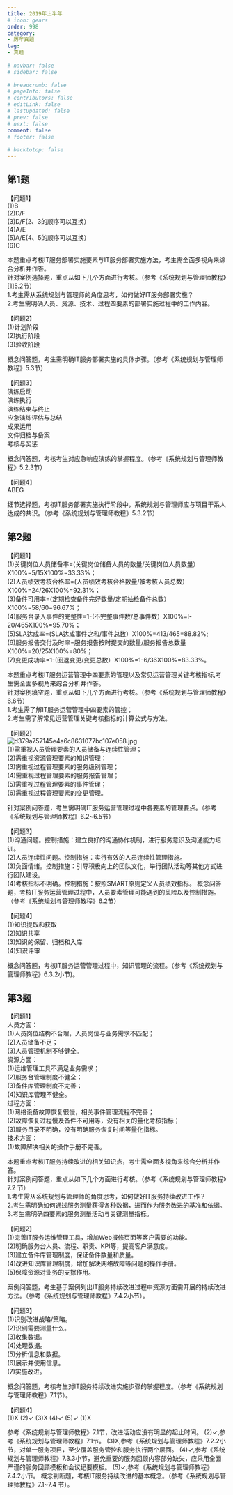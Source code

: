 ```yaml
---  
title: 2019年上半年  
# icon: gears  
order: 998  
category:  
- 历年真题  
tag:  
- 真题  
  
# navbar: false  
# sidebar: false  
  
# breadcrumb: false  
# pageInfo: false  
# contributors: false  
# editLink: false  
# lastUpdated: false  
# prev: false  
# next: false  
comment: false  
# footer: false  
  
# backtotop: false  
---  
```

## 第1题 ##

【问题1】  
(1)B  
(2)D/F  
(3)D/F(2、3的顺序可以互换）  
(4)A/E  
(5)A/E(4、5的顺序可以互换）  
(6)C  
  
本题重点考核IT服务部署实施要素与IT服务部署实施方法，考生需全面多视角来综合分析并作答。  
针对案例选择题，重点从如下几个方面进行考核。（参考《系统规划与管理师教程》\[1\]5.2节）  
1.考生需从系统规划与管理师的角度思考，如何做好IT服务部署实施？  
2.考生需明确人员、资源、技术、过程四要素的部署实施过程中的工作内容。  
  
【问题2】  
(1)计划阶段  
(2)执行阶段  
(3)验收阶段  
  
概念问答题，考生需明确IT服务部署实施的具体步骤。（参考《系统规划与管理师教程》5.3节）  
  
【问题3】  
演练启动  
演练执行  
演练结束与终止  
应急演练评估与总结  
成果运用  
文件归档与备案  
考核与奖惩  
  
概念问答题，考核考生对应急响应演练的掌握程度。（参考《系统规划与管理师教程》5.2.3节）  
  
【问题4】  
ABEG  
  
细节选择题，考核IT服务部署实施执行阶段中，系统规划与管理师应与项目干系人达成的共识。（参考《系统规划与管理师教程》5.3.2节）  


## 第2题 ##

【问题1】  
(1)关键岗位人员储备率=(关键岗位储备人员的数量/关键岗位人员数量）X100%=5/15X100%=33.33%；  
(2)人员绩效考核合格率=(人员绩效考核合格数量/被考核人员总数）X100%=24/26X100%=92.31%；  
(3)备件可用率=(定期检查备件完好数量/定期抽检备件总数）X100%=58/60=96.67%；  
(4)服务台录入事件的完整性=1-(不完整事件数/总事件数）X100%=l-20/465X100%=95.70%；  
(5)SLA达成率=(SLA达成事件之和/事件总数）X100%=413/465=88.82%;  
(6)服务报告交付及时率=服务报告按时提交的数量/服务报告总数量X100%=20/25X100%=80%；  
(7)变更成功率=1-(回退变更/变更总数）X100%=1-6/36X100%=83.33%。  
  
本题重点考核IT服务运营管理中四要素的管理以及常见运营管理关键考核指标,考生需全面多视角来综合分析并作答。  
针对案例填空题，重点从如下几个方面进行考核。（参考《系统规划与管理师教程》6.6节）  
1.考生需了解IT服务运营管理中四要素的管控；  
2.考生需了解常见运营管理关键考核指标的计算公式与方法。  
  
【问题2】  
![d379a757145e4a6c8631077bc107e058.jpg][]  
(1)需重视人员管理要素的人员储备与连续性管理；  
(2)需重视资源管理要素的知识管理；  
(3)需重视过程管理要素的服务级别管理；  
(4)需重视过程管理要素的服务报告管理；  
(5)需重视过程管理要素的事件管理；  
(6)需重视过程管理要素的变更管理。  
  
针对案例问答题，考生需明确IT服务运营管理过程中各要素的管理要点。（参考《系统规划与管理师教程》6.2~6.5节）  
  
【问题3】  
(1)沟通问题。控制措施：建立良好的沟通协作机制，进行服务意识及沟通能力培训。  
(2)人员连续性问题。控制措施：实行有效的人员连续性管理措施。  
(3)负面情绪。控制措施：引导积极向上的团队文化，举行团队活动等其他方式进行团队建设。  
(4)考核指标不明确。控制措施：按照SMART原则定义人员绩效指标。 概念问答题，考核IT服务运营管理过程中，人员要素管理可能遇到的风险以及控制措施。（参考《系统规划与管理师教程》6.2节）  
  
【问题4】  
(1)知识提取和获取  
(2)知识共享  
(3)知识的保留、归档和入库  
(4)知识评审  
  
概念问答题，考核IT服务运营管理过程中，知识管理的流程。（参考《系统规划与管理师教程》6.3.2小节)。  


## 第3题 ##

【问题1】  
人员方面：  
(1)人员岗位结构不合理，人员岗位与业务需求不匹配；  
(2)人员储备不足；  
(3)人员管理机制不够健全。  
资源方面：  
(1)运维管理工具不满足业务需求；  
(2)服务台管理制度不健全；  
(3)备件库管理制度不完善；  
(4)知识库管理不健全。  
过程方面：  
(1)网络设备故障恢复很慢，相关事件管理流程不完善；  
(2)故障恢复过程慢及备件不可用等，没有相关的量化考核指标；  
(3)服务目录不明确，没有明确服务恢复时间等量化指标。  
技术方面：  
(1)故障解决相关的操作手册不完善。  
  
本题重点考核IT服务持续改进的相关知识点，考生需全面多视角来综合分析并作答。  
针对案例问答题，重点从如下几个方面进行考核。（参考《系统规划与管理师教程》7.2 节）  
1.考生需从系统规划与管理师的角度思考，如何做好IT服务持续改进工作？  
2.考生需明确如何通过服务测量获得各种数据，进而作为服务改进的基准和依据。  
3.考生需明确四要素的服务测量活动与关键测量指标。  
  
【问题2】  
(1)完善IT服务运维管理工具，增加Web报修页面等客户需要的功能。  
(2)明确服务台人员、流程、职责、KPI等，提高客户满意度。  
(3)建立备件库管理制度，保证备件数量和质量。  
(4)改进知识库管理制度，增加解决网络故障等问题的操作手册。   
(5)保障资源对业务的支撑作用。  
  
案例问答题，考生基于案例列出IT服务持续改进过程中资源方面需开展的持续改进方法。（参考《系统规划与管理师教程》7.4.2小节）。  
  
【问题3】  
(1)识别改进战略/策略。  
(2)识别需要测量什么。  
(3)收集数据。  
(4)处理数据。  
(5)分析信息和数据。  
(6)展示并使用信息。  
(7)实施改进。  
  
概念问答题，考核考生对IT服务持续改进实施步骤的掌握程度。（参考《系统规划 与管理师教程》7.1节）。  
  
【问题4】  
(1)X (2)✓ (3)X (4)✓ (5)✓ (1)X  
  
参考《系统规划与管理师教程》7.1节，改进活动应没有明显的起止时间。 (2)✓,参考《系统规划与管理师教程》7.1节。 (3)X,参考《系统规划与管理师教程》7.2.2小节，对单一服务项目，至少覆盖服务管控和服务执行两个层面。 (4)✓,参考《系统规划与管理师教程》7.3.3小节，避免重要的服务回顾内容部分缺失，应采用全面严谨的服务回顾模板和会议纪要模板。 (5)✓,参考《系统规划与管理师教程》7.4.2小节。 概念判断题，考核IT服务持续改进的基本概念。（参考《系统规划与管理师教程》7.1~7.4 节）。  



[d379a757145e4a6c8631077bc107e058.jpg]: https://www.xkxxkx.cn/file/exam/software/系统规划与管理师/案例/第2题/d379a757145e4a6c8631077bc107e058.jpg
